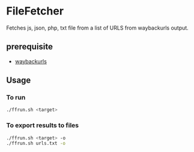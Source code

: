 # FileFetcher
Fetches js, json, php, txt file from a list of URLS from waybackurls output.

## prerequisite
- [waybackurls](https://github.com/tomnomnom/waybackurls)

## Usage
### To run  
```sh
./ffrun.sh <target>
```

### To export results to files
```sh
./ffrun.sh <target> -o
./ffrun.sh urls.txt -o
```
